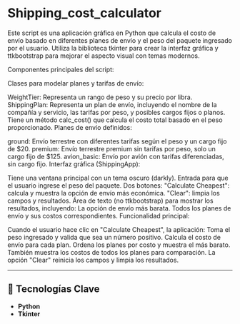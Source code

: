 # Shipping_cost_calculator

Este script es una aplicación gráfica en Python que calcula el costo de envío basado en diferentes planes de envío y el peso del paquete ingresado por el usuario. Utiliza la biblioteca tkinter para crear la interfaz gráfica y ttkbootstrap para mejorar el aspecto visual con temas modernos.

Componentes principales del script:

Clases para modelar planes y tarifas de envío:

WeightTier: Representa un rango de peso y su precio por libra.
ShippingPlan: Representa un plan de envío, incluyendo el nombre de la compañía y servicio, las tarifas por peso, y posibles cargos fijos o planos. Tiene un método calc_cost() que calcula el costo total basado en el peso proporcionado.
Planes de envío definidos:

ground: Envío terrestre con diferentes tarifas según el peso y un cargo fijo de $20.
premium: Envío terrestre premium sin tarifas por peso, solo un cargo fijo de $125.
avion_basic: Envío por avión con tarifas diferenciadas, sin cargo fijo.
Interfaz gráfica (ShippingApp):

Tiene una ventana principal con un tema oscuro (darkly).
Entrada para que el usuario ingrese el peso del paquete.
Dos botones:
"Calculate Cheapest": calcula y muestra la opción de envío más económica.
"Clear": limpia los campos y resultados.
Área de texto (no ttkbootstrap) para mostrar los resultados, incluyendo:
La opción de envío más barata.
Todos los planes de envío y sus costos correspondientes.
Funcionalidad principal:

Cuando el usuario hace clic en "Calculate Cheapest", la aplicación:
Toma el peso ingresado y valida que sea un número positivo.
Calcula el costo de envío para cada plan.
Ordena los planes por costo y muestra el más barato.
También muestra los costos de todos los planes para comparación.
La opción "Clear" reinicia los campos y limpia los resultados.

---

## 🔬 Tecnologías Clave

*   **Python**
*   **Tkinter**
